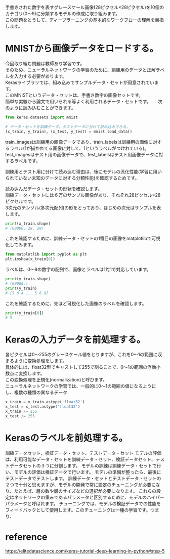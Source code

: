 # 
手書きされた数字を表すグレースケール画像(28ピクセル×28ピクセル)を10個のカテゴリ(0〜9)に分類するモデルの作成に取り組みます。  
この問題をとうして、ディープラーニングの基本的なワークフローの理解を目指します。  

# MNISTから画像データをロードする。
今回取り組む問題は教師あり学習です。  
そのため、ニューラルネットワークの学習のために、訓練用のデータと正解ラベルを入力する必要があります。  
Kerasライブラリでは、組み込みでサンプルデータ・セットが用意されています。  
このMNISTというデータ・セットは、手書き数字の画像セットです。  
簡単な実験から論文で用いられる等よく利用されるデータ・セットです。 　
次のように読み込むことができます。  

```python
from keras.datasets import mnist
 
# データ・セットを訓練データ、テストデータに分けて読み込みできる。
(x_train, y_train), (x_test, y_test) = mnist.load_data()
```

train_imagesは訓練用の画像データであり、train_labelsは訓練用の画像に対するラベル(1が描かれてる画像に対して、1というラベルがつけれている)。
test_imagesはテスト用の画像データで、test_labelsはテスト用画像データに対するラベルです。  

訓練用とテスト用に分けて読み込む理由は、後にモデルの汎化性能(学習に用いられていない未知のデータに対する分類性能)を確認するためです。  

読み込んだデータ・セットの形状を確認します。  
訓練データ・セットには６万のサンプル画像があり、それぞれ28ピクセル×28ピクセルです。  
3次元のテンソル(多次元配列)の形をとっており、はじめの次元はサンプルを表します。  

```python
print(x_train.shape)
# (60000, 28, 28)
```

これを確認するために、訓練データ・セットの1番目の画像をmatplotlibで可視化してみます。  

```python
from matplotlib import pyplot as plt
plt.imshow(x_train[0])
```

ラベルは、0〜9の数字の配列で、画像とラベルは1対1で対応しています。  
```python
print(y_train.shape)
# (60000,)
print(y_train)
# [5 0 4 ... 5 6 8]
```

これを確認するために、先ほど可視化した画像のラベルを確認します。  
```python
print(y_train[0])
# 5
```

# Kerasの入力データを前処理する。
各ピクセルは0〜255のグレースケール値をとりますが、これを0〜1の範囲に収まるように変換処理をします。  
具体的には、float32型でキャストして255で割ることで、0〜1の範囲の浮動小数点に変換します。  
この変換処理を正規化(normalization)と呼びます。  
ニューラルネットワークの学習では、一般的に0〜1の範囲の値になるようにし、複数の種類の異なるデータ

```python
x_train = x_train.astype('float32')
x_test = x_test.astype('float32')
x_train /= 255
x_test /= 255
```

# Kerasのラベルを前処理する。


訓練データセット、検証データ・セット、テストデータ・セット
モデルの評価は、利用可能なデータ・セットを訓練データ・セット、検証データセット、テストデータセットの３つに分割します。
モデルの訓練は訓練データ・セットで行い、モデルの評価は検証データで行います。
モデルの準備が整ったら、最後にテストデータでテストします。
訓練データ・セットとテストデータ・セットの２つで十分と思えますが、モデルの開発で常に設定のチューニングが必要になり、たとえば、層の数や層のサイズなどの選択が必要になります。
これらの設定はネットワークの重みであるパラメータと区別するために、モデルのハイパーパラメータと呼ばれます。
チューニングでは、モデルの検証データでの性能をフィードバックとして使用します。このチューニングは一種の学習です。つまり、

# reference
https://elitedatascience.com/keras-tutorial-deep-learning-in-python#step-5
